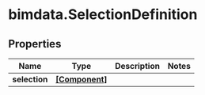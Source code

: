 # bimdata.SelectionDefinition

## Properties

Name | Type | Description | Notes
------------ | ------------- | ------------- | -------------
**selection** | [**[Component]**](Component.md) |  | 


